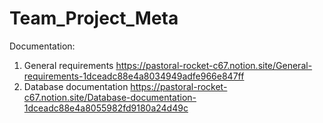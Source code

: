 # Team_Project_Meta
Documentation: 
1) General requirements
 https://pastoral-rocket-c67.notion.site/General-requirements-1dceadc88e4a8034949adfe966e847ff
2) Database documentation
https://pastoral-rocket-c67.notion.site/Database-documentation-1dceadc88e4a8055982fd9180a24d49c
  


